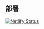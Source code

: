## 部署

[![Netlify Status](https://api.netlify.com/api/v1/badges/ee8782c7-41e1-4ae6-869b-2eece8c8ce23/deploy-status)](https://app.netlify.com/sites/fett/deploys)

